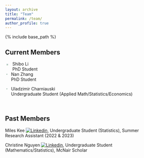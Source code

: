 ```yaml
---
layout: archive
title: "Team"
permalink: /team/
author_profile: true
---
```


{% include base_path %}

## Current Members

<img src="https://yaozheng-stat.github.io/images/profile_Shibo.jpg" align="left" style="zoom:27.07%;padding: 30px 50px 50px 20px;" /> 
Shibo Li<br>
PhD Student

<br clear="left">

<img src="https://yaozheng-stat.github.io/images/profile_NanZ.jpeg" align="left" style="zoom:22.22%;padding: 30px 50px 50px 20px;" /> 
Nan Zhang<br>
PhD Student

<br clear="left">

<img src="https://yaozheng-stat.github.io/images/profile.png" align="left" style="zoom:22.22%;padding: 30px 50px 50px 20px;" /> Uladzimir Charniauski<br>
Undergraduate Student (Applied Math/Statistics/Economics)

<br clear="left">


## Past Members

Miles Kee [![Linkedin](https://yaozheng-stat.github.io/images/linkedin.png)](https://www.linkedin.com/in/miles-kee-b15258205/),
Undergraduate Student (Statistics), Summer Research Assistant (2022 & 2023)

Christine Nguyen [![Linkedin](https://yaozheng-stat.github.io/images/linkedin.png)](https://www.linkedin.com/in/christinenguyen0721/),
Undergraduate Student (Mathematics/Statistics), McNair Scholar 

<br clear="left">